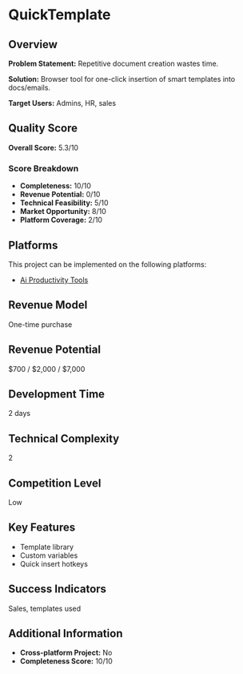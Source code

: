 # QuickTemplate

## Overview
**Problem Statement:** Repetitive document creation wastes time.

**Solution:** Browser tool for one-click insertion of smart templates into docs/emails.

**Target Users:** Admins, HR, sales

## Quality Score
**Overall Score:** 5.3/10

### Score Breakdown
- **Completeness:** 10/10
- **Revenue Potential:** 0/10
- **Technical Feasibility:** 5/10
- **Market Opportunity:** 8/10
- **Platform Coverage:** 2/10

## Platforms
This project can be implemented on the following platforms:
- [Ai Productivity Tools](./platforms/ai-productivity-tools/)

## Revenue Model
One-time purchase

## Revenue Potential
$700 / $2,000 / $7,000

## Development Time
2 days

## Technical Complexity
2

## Competition Level
Low

## Key Features
- Template library
- Custom variables
- Quick insert hotkeys

## Success Indicators
Sales, templates used

## Additional Information
- **Cross-platform Project:** No
- **Completeness Score:** 10/10
